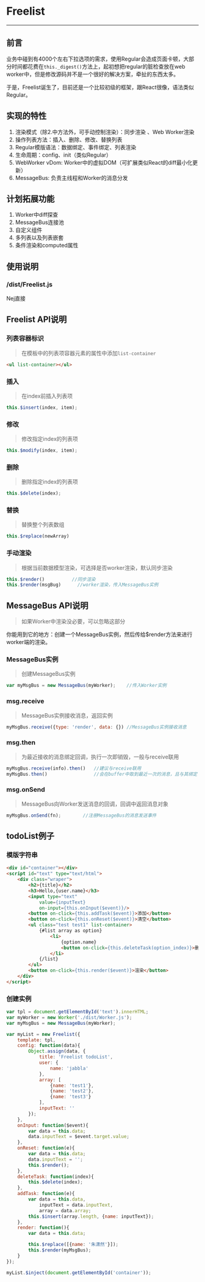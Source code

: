 # Freelist


---

## 前言

业务中碰到有4000个左右下拉选项的需求，使用Regular会造成页面卡顿，大部分时间都花费在`this._digest()`方法上，起初想把regular的脏检查放在web worker中，但是修改源码并不是一个很好的解决方案，牵扯的东西太多。

于是，Freelist诞生了，目前还是一个比较初级的框架，跟React很像，语法类似Regular。

## 实现的特性
1. 渲染模式（除2.中方法外，可手动控制渲染）：同步渲染 、Web Worker渲染
2. 操作列表方法：插入、删除、修改、替换列表
3. Regular模版语法：数据绑定、事件绑定、列表渲染
4. 生命周期：config、init（类似Regular）
5. WebWorker vDom: Worker中的虚拟DOM（可扩展类似React的diff最小化更新）
6. MessageBus: 负责主线程和Worker的消息分发

## 计划拓展功能
1. Worker中diff探查
2. MessageBus连接池
3. 自定义组件
4. 多列表以及列表嵌套
5. 条件渲染和computed属性

## 使用说明
### /dist/Freelist.js
Nej直接

## Freelist API说明
### 列表容器标识
> 在模板中的列表项容器元素的属性中添加``list-container``

```html
<ul list-container></ul>
```

### 插入
> 在index前插入列表项

```js
this.$insert(index, item);
```

### 修改
> 修改指定index的列表项

```js
this.$modify(index, item);
```

### 删除
> 删除指定index的列表项

```js
this.$delete(index);
```

### 替换
> 替换整个列表数组

```js
this.$replace(newArray)
```

### 手动渲染
> 根据当前数据模型渲染，可选择是否worker渲染，默认同步渲染

```js
this.$render()          //同步渲染
this.$render(msgBug)      //worker渲染，传入MessageBus实例
```

## MessageBus API说明
> 如果Worker中渲染没必要，可以忽略这部分

你能用到它的地方：创建一个MessageBus实例，然后传给$render方法来进行worker端的渲染。

### MessageBus实例
> 创建MessageBus实例

```js
var myMsgBus = new MessageBus(myWorker);    //传入Worker实例
```

### msg.receive
> MessageBus实例接收消息，返回实例

```js
myMsgBus.receive({type: 'render', data: {}) //MessageBus实例接收消息
```

### msg.then
> 为最近接收的消息绑定回调，执行一次即销毁，一般与receive联用

```js
myMsgBus.receive(info).then()   //建议与receive联用
myMsgBus.then()                 //会在buffer中取到最近一次的消息，且与其绑定
```

### msg.onSend
> MessageBus向Worker发送消息的回调，回调中返回消息对象

```js
myMsgBus.onSend(fn);        //注册MessageBus的消息发送事件
```


## todoList例子
### 模版字符串
```html
<div id="container"></div>
<script id="text" type="text/html">
    <div class="wraper">
        <h2>{title}</h2>
        <h3>Hello,{user.name}</h3>
        <input type="text" 
            value={inputText} 
            on-input={this.onInput($event)}/> 
        <button on-click={this.addTask($event)}>添加</button>
        <button on-click={this.onReset($event)}>清空</button>
        <ul class="test test1" list-container>
            {#list array as option}
                <li>
                    {option.name}
                    <button on-click={this.deleteTask(option_index)}>删除</button>
                </li>
            {/list}
        </ul>
        <button on-click={this.render($event)}>渲染</button>
    </div>
</script>
```
### 创建实例
```js
var tpl = document.getElementById('text').innerHTML;
var myWorker = new Worker('./dist/Worker.js');
var myMsgBus = new MessageBus(myWorker);

var myList = new Freelist({
    template: tpl,
    config: function(data){
        Object.assign(data, {
            title: 'Freelist todoList',
            user: {
                name: 'jabbla'
            },
            array: [
                {name: 'test1'},
                {name: 'test2'},
                {name: 'test3'}
            ],
            inputText: ''
        });
    },
    onInput: function($event){
        var data = this.data;
        data.inputText = $event.target.value;
    },
    onReset: function(e){
        var data = this.data;
        data.inputText = '';
        this.$render();
    },
    deleteTask: function(index){
        this.$delete(index);
    },
    addTask: function(e){
        var data = this.data,
            inputText = data.inputText,
            array = data.array;
        this.$insert(array.length, {name: inputText});
    },
    render: function(){
        var data = this.data;

        this.$replace([{name: '朱潇然'}]);
        this.$render(myMsgBus);
    }
});

myList.$inject(document.getElementById('container'));
```




